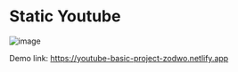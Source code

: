 # Static Youtube 
![image](https://github.com/zodwo/Youtube/assets/92419015/0da6bf5a-f3cf-4385-b9c1-2a0da9ad972b)

Demo link: https://youtube-basic-project-zodwo.netlify.app
